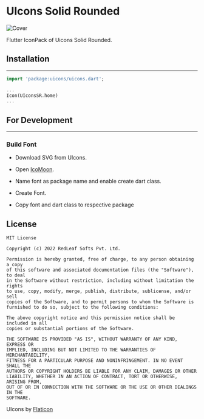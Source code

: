 # UIcons Solid Rounded

![Cover](images/uicons_cover.png)


Flutter IconPack of Uicons Solid Rounded.

## Installation
____

```dart
import 'package:uicons/uicons.dart';

...
Icon(UIconsSR.home)
...
```


## For Development
____

### Build Font

 - Download SVG from UIcons.

 - Open <a href="https://icomoon.io/app/#/select/font">IcoMoon</a>.

 - Name font as package name and enable create dart class.

 - Create Font.

 - Copy font and dart class to respective package



## License


```
MIT License

Copyright (c) 2022 RedLeaf Softs Pvt. Ltd.

Permission is hereby granted, free of charge, to any person obtaining a copy
of this software and associated documentation files (the "Software"), to deal
in the Software without restriction, including without limitation the rights
to use, copy, modify, merge, publish, distribute, sublicense, and/or sell
copies of the Software, and to permit persons to whom the Software is
furnished to do so, subject to the following conditions:

The above copyright notice and this permission notice shall be included in all
copies or substantial portions of the Software.

THE SOFTWARE IS PROVIDED "AS IS", WITHOUT WARRANTY OF ANY KIND, EXPRESS OR
IMPLIED, INCLUDING BUT NOT LIMITED TO THE WARRANTIES OF MERCHANTABILITY,
FITNESS FOR A PARTICULAR PURPOSE AND NONINFRINGEMENT. IN NO EVENT SHALL THE
AUTHORS OR COPYRIGHT HOLDERS BE LIABLE FOR ANY CLAIM, DAMAGES OR OTHER
LIABILITY, WHETHER IN AN ACTION OF CONTRACT, TORT OR OTHERWISE, ARISING FROM,
OUT OF OR IN CONNECTION WITH THE SOFTWARE OR THE USE OR OTHER DEALINGS IN THE
SOFTWARE.
```

UIcons by <a href="https://www.flaticon.com/uicons">Flaticon</a>